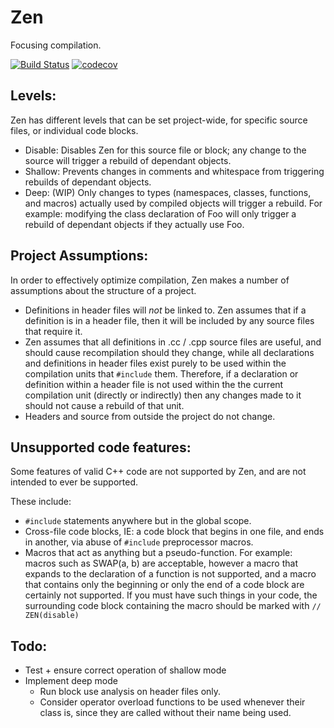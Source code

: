 # Zen
Focusing compilation.

[![Build Status](https://travis-ci.org/TryExceptElse/zen.svg?branch=master)](https://travis-ci.org/TryExceptElse/zen)
[![codecov](https://codecov.io/gh/TryExceptElse/zen/branch/master/graph/badge.svg)](https://codecov.io/gh/TryExceptElse/zen)


## Levels:

Zen has different levels that can be set project-wide, for specific 
source files, or individual code blocks.

 * Disable: Disables Zen for this source file or block; any change to
    the source will trigger a rebuild of dependant objects.
 * Shallow: Prevents changes in comments and whitespace from 
    triggering rebuilds of dependant objects.
 * Deep: (WIP) Only changes to types (namespaces, classes, functions, 
    and macros) actually used by compiled objects will trigger 
    a rebuild. For example: modifying the class declaration of Foo will
    only trigger a rebuild of dependant objects if they actually use Foo.
    
## Project Assumptions:
In order to effectively optimize compilation, Zen makes a number of
assumptions about the structure of a project.

 * Definitions in header files will <i>not</i> be linked to. Zen
        assumes that if a definition is in a header file, then it
        will be included by any source files that require it.
 * Zen assumes that all definitions in .cc / .cpp
        source files are useful, and should cause recompilation
        should they change, while all declarations and definitions in
        header files exist purely to be used within the compilation
        units that `#include` them. Therefore, if a declaration or 
        definition within a header file is not used within the the
        current compilation unit (directly or indirectly) then any
        changes made to it should not cause a rebuild of that unit.
 * Headers and source from outside the project do not change.

## Unsupported code features:
Some features of valid C++ code are not supported by Zen, and are not
intended to ever be supported.

These include:
 * `#include` statements anywhere but in the global scope.
 * Cross-file code blocks, IE: a code block that begins in one file, 
        and ends in another, via abuse of `#include` 
        preprocessor macros.
 * Macros that act as anything but a pseudo-function. 
        For example: macros such as SWAP(a, b) are acceptable,
        however a macro that expands to the declaration of a function
        is not supported, and a macro that contains only the beginning
        or only the end of a code block are certainly not
        supported. If you must have such things in your code, the
        surrounding code block containing the macro should be
        marked with `// ZEN(disable)`

## Todo:
 * Test + ensure correct operation of shallow mode
 * Implement deep mode
    * Run block use analysis on header files only.
    * Consider operator overload functions to be used whenever their
        class is, since they are called without their name being used.